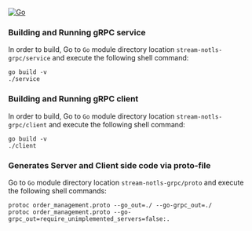 [![Go](https://github.com/blablatov/stream-notls-grpc/actions/workflows/stream-notls-grpc.yml/badge.svg)](https://github.com/blablatov/stream-notls-grpc/actions/workflows/stream-notls-grpc.yml)
### Building and Running gRPC service

In order to build, Go to ``Go`` module directory location `stream-notls-grpc/service` and execute the following
 shell command:
```
go build -v
./service
```  

### Building and Running gRPC client   

In order to build, Go to ``Go`` module directory location `stream-notls-grpc/client` and execute the following shell command:
```
go build -v 
./client
```  

### Generates Server and Client side code via proto-file     
Go to ``Go`` module directory location `stream-notls-grpc/proto` and execute the following shell commands:    
``` 
protoc order_management.proto --go_out=./ --go-grpc_out=./
protoc order_management.proto --go-grpc_out=require_unimplemented_servers=false:.
``` 
